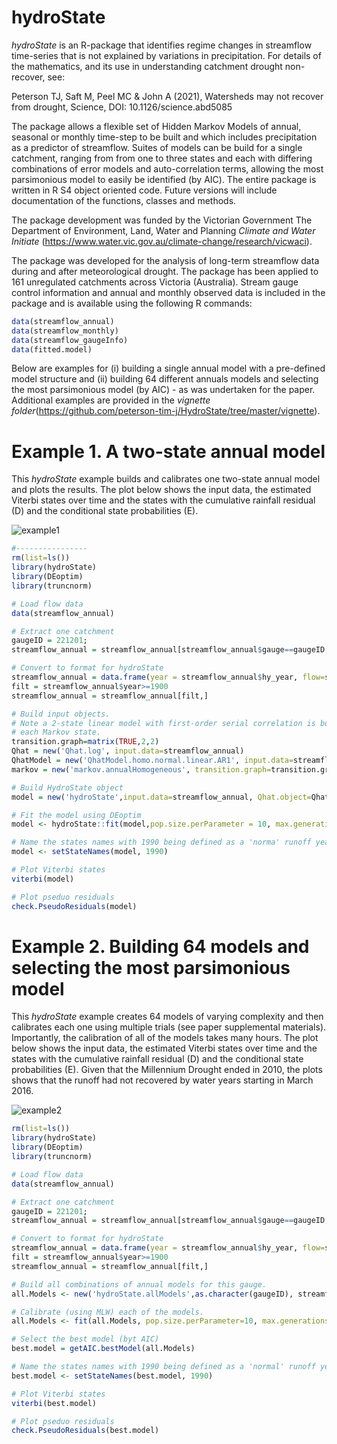 # hydroState
_hydroState_ is an R-package that identifies regime changes in streamflow time-series that is not explained by variations in precipitation. For details of the mathematics, and its use in understanding catchment drought non-recover, see:

Peterson TJ, Saft M, Peel MC & John A (2021), Watersheds may not recover from drought, Science, DOI: 10.1126/science.abd5085

The package allows a flexible set of Hidden Markov Models of annual, seasonal or monthly time-step to be built and which includes precipitation as a predictor of streamflow. Suites of models can be build for a single catchment, ranging from from one to three states and each with differing combinations of error models and auto-correlation terms, allowing the most parsimonious model to easily be identified (by AIC). The entire package is written in R S4 object oriented code. Future versions will include documentation of the functions, classes and methods.

The package development was funded by the Victorian Government The Department of Environment, Land, Water and Planning _Climate and Water Initiate_ (https://www.water.vic.gov.au/climate-change/research/vicwaci). 

The package was developed for the analysis of long-term streamflow data during and after meteorological drought. The package has been applied to 161 unregulated catchments across Victoria (Australia). Stream gauge control information and annual and monthly observed data is included in the package and is available using the following R commands:
```R
data(streamflow_annual)
data(streamflow_monthly)
data(streamflow_gaugeInfo)
data(fitted.model)
```

Below are examples for (i) building a single annual model with a pre-defined model structure and (ii) building 64 different annuals models and selecting the most parsimonious model (by AIC) - as was undertaken for the paper. Additional examples are provided in the _vignette folder_(https://github.com/peterson-tim-j/HydroState/tree/master/vignette).

# Example 1. A two-state annual model

This _hydroState_ example builds and calibrates one two-state annual model and plots the results. The plot below shows the input data, the estimated Viterbi states over time and the states with the cumulative rainfall residual (D) and the conditional state probabilities (E).

![example1](https://user-images.githubusercontent.com/8623994/90325344-c24f2080-dfbd-11ea-956e-c64b7820342f.png)


```R
#----------------
rm(list=ls())
library(hydroState)
library(DEoptim)
library(truncnorm)

# Load flow data
data(streamflow_annual)

# Extract one catchment
gaugeID = 221201;
streamflow_annual = streamflow_annual[streamflow_annual$gauge==gaugeID,]

# Convert to format for hydroState
streamflow_annual = data.frame(year = streamflow_annual$hy_year, flow=streamflow_annual$q, precipitation=streamflow_annual$p)
filt = streamflow_annual$year>=1900
streamflow_annual = streamflow_annual[filt,]

# Build input objects.
# Note a 2-state linear model with first-order serial correlation is built. A truncated normal distribution is used for
# each Markov state.
transition.graph=matrix(TRUE,2,2)
Qhat = new('Qhat.log', input.data=streamflow_annual)
QhatModel = new('QhatModel.homo.normal.linear.AR1', input.data=streamflow_annual, transition.graph=transition.graph)
markov = new('markov.annualHomogeneous', transition.graph=transition.graph)

# Build HydroState object
model = new('hydroState',input.data=streamflow_annual, Qhat.object=Qhat, QhatModel.object=QhatModel, markov.model.object=markov)

# Fit the model using DEoptim
model <- hydroState::fit(model,pop.size.perParameter = 10, max.generations=500)

# Name the states names with 1990 being defined as a 'norma' runoff year.
model <- setStateNames(model, 1990)

# Plot Viterbi states
viterbi(model)

# Plot pseduo residuals
check.PseudoResiduals(model)
```

# Example 2. Building 64 models and selecting the most parsimonious model

This _hydroState_ example creates 64 models of varying complexity and then calibrates each one using multiple trials (see paper supplemental materials). Importantly, the calibration of all of the models takes many hours. The plot below shows the input data, the estimated Viterbi states over time and the states with the cumulative rainfall residual (D) and the conditional state probabilities (E). Given that the Millennium Drought ended in 2010, the plots shows that the runoff had not recovered by water years starting in March 2016.

![example2](https://user-images.githubusercontent.com/8623994/118099548-bb542200-b418-11eb-821e-a9817f170e1e.png)


```R
rm(list=ls())
library(hydroState)
library(DEoptim)
library(truncnorm)

# Load flow data
data(streamflow_annual)

# Extract one catchment
gaugeID = 221201;
streamflow_annual = streamflow_annual[streamflow_annual$gauge==gaugeID,]

# Convert to format for hydroState
streamflow_annual = data.frame(year = streamflow_annual$hy_year, flow=streamflow_annual$q, precipitation=streamflow_annual$p)
filt = streamflow_annual$year>=1900
streamflow_annual = streamflow_annual[filt,]

# Build all combinations of annual models for this gauge.
all.Models <- new('hydroState.allModels',as.character(gaugeID), streamflow_annual, allow.flickering=F)

# Calibrate (using MLW) each of the models.
all.Models <- fit(all.Models, pop.size.perParameter=10, max.generations=500, doParallel=F)

# Select the best model (byt AIC)
best.model = getAIC.bestModel(all.Models)

# Name the states names with 1990 being defined as a 'normal' runoff year.
best.model <- setStateNames(best.model, 1990)

# Plot Viterbi states
viterbi(best.model)

# Plot pseduo residuals
check.PseudoResiduals(best.model)
```
